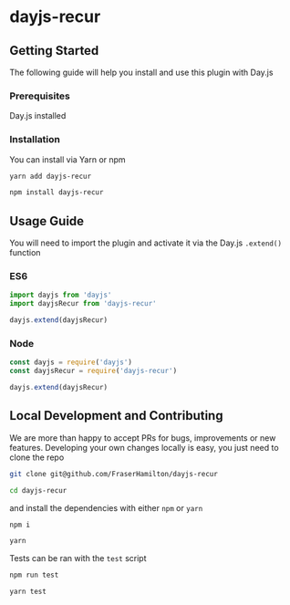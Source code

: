 # dayjs-recur

## Getting Started

The following guide will help you install and use this plugin with Day.js

### Prerequisites

Day.js installed

### Installation

You can install via Yarn or npm

```bash
yarn add dayjs-recur
```

```bash
npm install dayjs-recur
```

## Usage Guide

You will need to import the plugin and activate it via the Day.js `.extend()` function

### ES6

```javascript
import dayjs from 'dayjs'
import dayjsRecur from 'dayjs-recur'

dayjs.extend(dayjsRecur)
```

### Node

```javascript
const dayjs = require('dayjs')
const dayjsRecur = require('dayjs-recur')

dayjs.extend(dayjsRecur)
```

## Local Development and Contributing

We are more than happy to accept PRs for bugs, improvements or new features.
Developing your own changes locally is easy, you just need to clone the repo

```bash
git clone git@github.com/FraserHamilton/dayjs-recur

cd dayjs-recur
```

and install the dependencies with either `npm` or `yarn`

```bash
npm i
```

```bash
yarn
```

Tests can be ran with the `test` script

```bash
npm run test
```

```bash
yarn test
```
